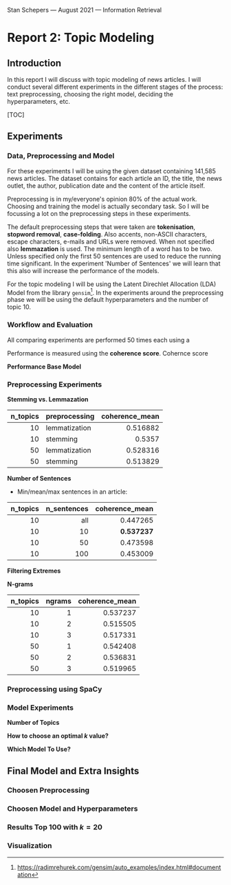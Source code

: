 Stan Schepers — August 2021 — Information Retrieval

# Report 2: Topic Modeling

## Introduction

In this report I will discuss with topic modeling of news articles. I will conduct several different experiments in the different stages of the process: text preprocessing, choosing the right model, deciding the hyperparameters, etc.

[TOC]

## Experiments

### Data, Preprocessing and Model

For these experiments I will be using the given dataset containing 141,585 news articles. The dataset contains for each article an ID, the title, the news outlet, the author, publication date and the content of the article itself.

Preprocessing is in my/everyone's opinion 80% of the actual work. Choosing and training the model is actually secondary task. So I will be focussing a lot on the preprocessing steps in these experiments.

The default preprocessing steps that were taken are **tokenisation**, **stopword removal**, **case-folding**. Also accents, non-ASCII characters, escape characters, e-mails and URLs were removed. When not specified also **lemmazation** is used. The minimum length of a word has to be two. Unless specified only the first 50 sentences are used to reduce the running time significant. In the experiment 'Number of Sentences' we will learn that this also will increase the performance of the models.

For the topic modeling I will be using the Latent Direchlet Allocation (LDA) Model from the library `gensim`[^gensim]. In the experiments around the preprocessing phase we will be using the default hyperparameters and the number of topic 10.

[^gensim]: https://radimrehurek.com/gensim/auto_examples/index.html#documentation

### Workflow and Evaluation

All comparing experiments are performed 50 times each using a

Performance is measured using the **coherence score**. Cohernce score 

**Performance Base Model**

### Preprocessing Experiments

**Stemming vs. Lemmazation**

| n_topics | preprocessing | coherence_mean |
| -------: | :------------ | -------------: |
|       10 | lemmatization |       0.516882 |
|       10 | stemming      |         0.5357 |
|       50 | lemmatization |       0.528316 |
|       50 | stemming      |       0.513829 |

**Number of Sentences**

- Min/mean/max sentences in an article: 

| n_topics | n_sentences | coherence_mean |
| -------: | ----------: | -------------: |
|       10 |         all |       0.447265 |
|       10 |          10 |   **0.537237** |
|       10 |          50 |       0.473598 |
|       10 |         100 |       0.453009 |

**Filtering Extremes**

**N-grams**

| n_topics | ngrams | coherence_mean |
| -------: | -----: | -------------: |
|       10 |      1 |       0.537237 |
|       10 |      2 |       0.515505 |
|       10 |      3 |       0.517331 |
|       50 |      1 |       0.542408 |
|       50 |      2 |       0.536831 |
|       50 |      3 |       0.519965 |

### Preprocessing using SpaCy

### Model Experiments

**Number of Topics**

**How to choose an optimal $k$​​​ value?**

**Which Model To Use?**

### 



## Final Model and Extra Insights

### Choosen Preprocessing

### Choosen Model and Hyperparameters

### Results Top 100 with $k=20$​

### Visualization

